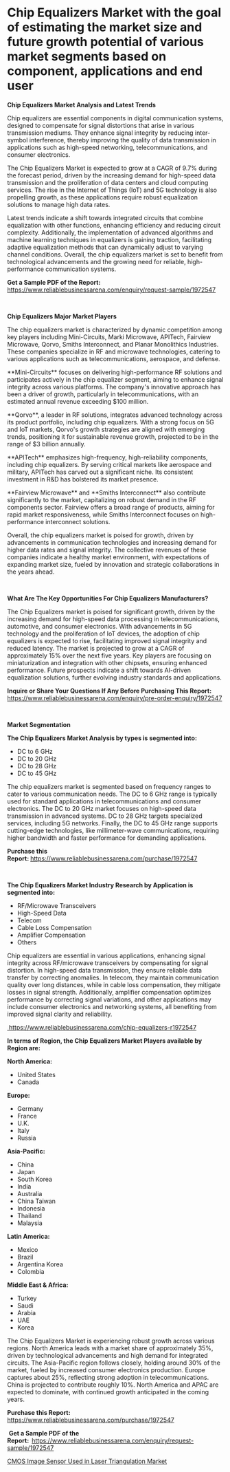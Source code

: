 <p><h1>Chip Equalizers Market with the goal of estimating the market size and future growth potential of various market segments based on component, applications and end user</h1></p><p><strong>Chip Equalizers Market Analysis and Latest Trends</strong></p>
<p><p>Chip equalizers are essential components in digital communication systems, designed to compensate for signal distortions that arise in various transmission mediums. They enhance signal integrity by reducing inter-symbol interference, thereby improving the quality of data transmission in applications such as high-speed networking, telecommunications, and consumer electronics.</p><p>The Chip Equalizers Market is expected to grow at a CAGR of 9.7% during the forecast period, driven by the increasing demand for high-speed data transmission and the proliferation of data centers and cloud computing services. The rise in the Internet of Things (IoT) and 5G technology is also propelling growth, as these applications require robust equalization solutions to manage high data rates.</p><p>Latest trends indicate a shift towards integrated circuits that combine equalization with other functions, enhancing efficiency and reducing circuit complexity. Additionally, the implementation of advanced algorithms and machine learning techniques in equalizers is gaining traction, facilitating adaptive equalization methods that can dynamically adjust to varying channel conditions. Overall, the chip equalizers market is set to benefit from technological advancements and the growing need for reliable, high-performance communication systems.</p></p>
<p><strong>Get a Sample PDF of the Report:&nbsp;</strong> <a href="https://www.reliablebusinessarena.com/enquiry/request-sample/1972547?utm_campaign=2106&utm_medium=2&utm_source=Github&utm_content=ia&utm_term=13022025&utm_id=chip-equalizers">https://www.reliablebusinessarena.com/enquiry/request-sample/1972547</a></p>
<p>&nbsp;</p>
<p><strong>Chip Equalizers Major Market Players</strong></p>
<p><p>The chip equalizers market is characterized by dynamic competition among key players including Mini-Circuits, Marki Microwave, APITech, Fairview Microwave, Qorvo, Smiths Interconnect, and Planar Monolithics Industries. These companies specialize in RF and microwave technologies, catering to various applications such as telecommunications, aerospace, and defense.</p><p>**Mini-Circuits** focuses on delivering high-performance RF solutions and participates actively in the chip equalizer segment, aiming to enhance signal integrity across various platforms. The company's innovative approach has been a driver of growth, particularly in telecommunications, with an estimated annual revenue exceeding $100 million.</p><p>**Qorvo**, a leader in RF solutions, integrates advanced technology across its product portfolio, including chip equalizers. With a strong focus on 5G and IoT markets, Qorvo's growth strategies are aligned with emerging trends, positioning it for sustainable revenue growth, projected to be in the range of $3 billion annually.</p><p>**APITech** emphasizes high-frequency, high-reliability components, including chip equalizers. By serving critical markets like aerospace and military, APITech has carved out a significant niche. Its consistent investment in R&D has bolstered its market presence.</p><p>**Fairview Microwave** and **Smiths Interconnect** also contribute significantly to the market, capitalizing on robust demand in the RF components sector. Fairview offers a broad range of products, aiming for rapid market responsiveness, while Smiths Interconnect focuses on high-performance interconnect solutions.</p><p>Overall, the chip equalizers market is poised for growth, driven by advancements in communication technologies and increasing demand for higher data rates and signal integrity. The collective revenues of these companies indicate a healthy market environment, with expectations of expanding market size, fueled by innovation and strategic collaborations in the years ahead.</p></p>
<p>&nbsp;</p>
<p><strong>What Are The Key Opportunities For Chip Equalizers Manufacturers?</strong></p>
<p><p>The Chip Equalizers market is poised for significant growth, driven by the increasing demand for high-speed data processing in telecommunications, automotive, and consumer electronics. With advancements in 5G technology and the proliferation of IoT devices, the adoption of chip equalizers is expected to rise, facilitating improved signal integrity and reduced latency. The market is projected to grow at a CAGR of approximately 15% over the next five years. Key players are focusing on miniaturization and integration with other chipsets, ensuring enhanced performance. Future prospects indicate a shift towards AI-driven equalization solutions, further evolving industry standards and applications.</p></p>
<p><strong>Inquire or Share Your Questions If Any Before Purchasing This Report:</strong> <a href="https://www.reliablebusinessarena.com/enquiry/pre-order-enquiry/1972547?utm_campaign=2106&utm_medium=2&utm_source=Github&utm_content=ia&utm_term=13022025&utm_id=chip-equalizers">https://www.reliablebusinessarena.com/enquiry/pre-order-enquiry/1972547</a></p>
<p>&nbsp;</p>
<p><strong>Market Segmentation</strong></p>
<p><strong>The Chip Equalizers Market Analysis by types is segmented into:</strong></p>
<p><ul><li>DC to 6 GHz</li><li>DC to 20 GHz</li><li>DC to 28 GHz</li><li>DC to 45 GHz</li></ul></p>
<p><p>The chip equalizers market is segmented based on frequency ranges to cater to various communication needs. The DC to 6 GHz range is typically used for standard applications in telecommunications and consumer electronics. The DC to 20 GHz market focuses on high-speed data transmission in advanced systems. DC to 28 GHz targets specialized services, including 5G networks. Finally, the DC to 45 GHz range supports cutting-edge technologies, like millimeter-wave communications, requiring higher bandwidth and faster performance for demanding applications.</p></p>
<p><strong>Purchase this Report:&nbsp;</strong><a href="https://www.reliablebusinessarena.com/purchase/1972547?utm_campaign=2106&utm_medium=2&utm_source=Github&utm_content=ia&utm_term=13022025&utm_id=chip-equalizers">https://www.reliablebusinessarena.com/purchase/1972547</a></p>
<p>&nbsp;</p>
<p><strong>The Chip Equalizers Market Industry Research by Application is segmented into:</strong></p>
<p><ul><li>RF/Microwave Transceivers</li><li>High-Speed Data</li><li>Telecom</li><li>Cable Loss Compensation</li><li>Amplifier Compensation</li><li>Others</li></ul></p>
<p><p>Chip equalizers are essential in various applications, enhancing signal integrity across RF/microwave transceivers by compensating for signal distortion. In high-speed data transmission, they ensure reliable data transfer by correcting anomalies. In telecom, they maintain communication quality over long distances, while in cable loss compensation, they mitigate losses in signal strength. Additionally, amplifier compensation optimizes performance by correcting signal variations, and other applications may include consumer electronics and networking systems, all benefiting from improved signal clarity and reliability.</p></p>
<p><a href="https://www.reliablebusinessarena.com/chip-equalizers-r1972547?utm_campaign=2106&utm_medium=2&utm_source=Github&utm_content=ia&utm_term=13022025&utm_id=chip-equalizers">&nbsp;https://www.reliablebusinessarena.com/chip-equalizers-r1972547</a></p>
<p><strong>In terms of Region, the Chip Equalizers Market Players available by Region are:</strong></p>
<p>
    <p> <strong> North America: </strong>
        <ul>
            <li>United States</li>
            <li>Canada</li>
        </ul>
        </p> 
    <p> <strong> Europe: </strong>
        <ul>
            <li>Germany</li>
            <li>France</li>
            <li>U.K.</li>
            <li>Italy</li>
            <li>Russia</li>
        </ul>
        </p> 
    <p> <strong> Asia-Pacific: </strong>
        <ul>
            <li>China</li>
            <li>Japan</li>
            <li>South Korea</li>
            <li>India</li>
            <li>Australia</li>
            <li>China Taiwan</li>
            <li>Indonesia</li>
            <li>Thailand</li>
            <li>Malaysia</li>
        </ul>
        </p> 
    <p> <strong> Latin America: </strong>
        <ul>
            <li>Mexico</li>
            <li>Brazil</li>
            <li>Argentina Korea</li>
            <li>Colombia</li>
        </ul>
        </p> 
    <p> <strong> Middle East & Africa: </strong>
        <ul>
            <li>Turkey</li>
            <li>Saudi</li>
            <li>Arabia</li>
            <li>UAE</li>
            <li>Korea</li>
        </ul>
    </p>
    </p>
<p><p>The Chip Equalizers Market is experiencing robust growth across various regions. North America leads with a market share of approximately 35%, driven by technological advancements and high demand for integrated circuits. The Asia-Pacific region follows closely, holding around 30% of the market, fueled by increased consumer electronics production. Europe captures about 25%, reflecting strong adoption in telecommunications. China is projected to contribute roughly 10%. North America and APAC are expected to dominate, with continued growth anticipated in the coming years.</p></p>
<p><strong>Purchase this Report: </strong><a href="https://www.reliablebusinessarena.com/purchase/1972547?utm_campaign=2106&utm_medium=2&utm_source=Github&utm_content=ia&utm_term=13022025&utm_id=chip-equalizers">https://www.reliablebusinessarena.com/purchase/1972547</a></p>
<p>&nbsp;<strong>Get a Sample PDF of the Report:&nbsp;&nbsp;</strong><a href="https://www.reliablebusinessarena.com/enquiry/request-sample/1972547?utm_campaign=2106&utm_medium=2&utm_source=Github&utm_content=ia&utm_term=13022025&utm_id=chip-equalizers">https://www.reliablebusinessarena.com/enquiry/request-sample/1972547</a></p>
<p><strong></strong></p>
<p><p><a href="https://github.com/JosephineMcguire65/Market-Research-Report-List-1/blob/main/cmos-image-sensor-used-in-laser-triangulation-market.md?utm_campaign=2106&utm_medium=2&utm_source=Github&utm_content=ia&utm_term=13022025&utm_id=chip-equalizers">CMOS Image Sensor Used in Laser Triangulation Market</a></p></p>